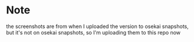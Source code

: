 # Note
the screenshots are from when I uploaded the version to osekai snapshots, but it's not on osekai snapshots, so I'm uploading them to this repo now
